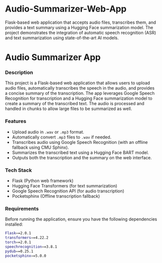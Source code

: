 # Audio-Summarizer-Web-App
Flask-based web application that accepts audio files, transcribes them, and provides a text summary using a Hugging Face summarization model. The project demonstrates the integration of automatic speech recognition (ASR) and text summarization using state-of-the-art AI models.

# Audio Summarizer App

### Description
This project is a Flask-based web application that allows users to upload audio files, automatically transcribes the speech in the audio, and provides a concise summary of the transcription. The app leverages Google Speech Recognition for transcription and a Hugging Face summarization model to create a summary of the transcribed text. The audio is processed and handled in chunks to allow large files to be summarized as well.

### Features
- Upload audio in `.wav` or `.mp3` format.
- Automatically convert `.mp3` files to `.wav` if needed.
- Transcribes audio using Google Speech Recognition (with an offline fallback using CMU Sphinx).
- Summarizes the transcribed text using a Hugging Face BART model.
- Outputs both the transcription and the summary on the web interface.

### Tech Stack
- Flask (Python web framework)
- Hugging Face Transformers (for text summarization)
- Google Speech Recognition API (for audio transcription)
- Pocketsphinx (Offline transcription fallback)

### Requirements
Before running the application, ensure you have the following dependencies installed:

```bash
Flask==2.0.1
transformers==4.22.2
torch==2.0.1
speechrecognition==3.8.1
pydub==0.25.1
pocketsphinx==5.0.0
